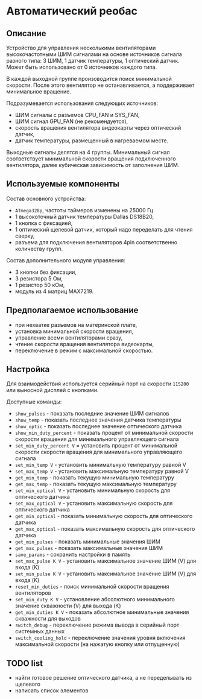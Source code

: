 # Автоматический реобас

## Описание

Устройство для управления несколькими вентиляторами высокочастотными ШИМ сигналами на основе источников сигнала разного типа: 3 ШИМ, 1 датчик температуры, 1 оптический датчик. Может быть использовано от 0 источников каждого типа.

В каждой выходной группе произоводится поиск минимальной скорости. После этого вентилятор не останавливается, а поддерживает минимальное вращение.

Подразумевается использования следующих источников:
- ШИМ сигналы с разъемов CPU_FAN и SYS_FAN,
- ШИМ сигнал GPU_FAN (не рекомендуется),
- скорость вращения вентилятора видеокарты через оптический датчик,
- датчик температуры, размещенный в нагреваемом месте.

Выходные сигналы делятся на 4 группы. Минимальный сигнал соответствует минимальной скорости вращения подключенного вентилятора, далее кубическая зависимость от заполнения ШИМ.

## Используемые компоненты

Состав основного устройства:
- `ATmega328p`, частоты таймеров изменены на 25000 Гц
- 1 высокоточный датчик температуры Dallas DS18B20,
- 1 кнопка с фиксацией,
- 1 оптический щелевой датчик, который надо переделать для чтения сверху,
- разъема для подключения вентиляторов 4pin соответственно количеству групп.

Состав дополнительного модуля управления:
- 3 кнопки без фиксации,
- 3 резистора 5 Ом,
- 1 резистор 50 кОм,
- модуль из 4 матриц MAX7219.

## Предполагаемое использование

- при нехватке разъемов на материнской плате,
- установка минимальной скорости вращения,
- управление всеми вентиляторами сразу,
- чтение скорости вращения вентилятора видеокарты,
- переключение в режим с максимальной скоростью.

## Настройка

Для взаимодействия используется серийный порт на скорости `115200` или выносной дисплей с кнопками.

Доступные команды:
- `show_pulses` - показать последние значение ШИМ сигналов
- `show_temp` - показать последнее значения датчика температуры
- `show_optic` - показать последнее значение оптического датчика
- `show_min_duty_percent` - показать процент от минимальной скорости скорости вращения для минимального управляющего сигнала
- `set_min_duty_percent V` = установить процент от минимальной скорости скорости вращения для минимального управляющего сигнала
- `set_min_temp V` - установить минимальную температуру равной V
- `set_max_temp V` - установить максимальную температуру равной V
- `get_min_temp` - показать текущую минимальную температуру
- `get_max_temp` - показать текущую максимальную температуру
- `set_min_optical V` - установить минимальную скорость для оптического датчика
- `set_max_optical V` - установить максимальную скорость для оптического датчика
- `get_min_optical` - показать минимальную скорость для оптического датчика
- `get_max_optical` - показать максимальную скорость для оптического датчика
- `get_min_pulses` - показать минимальные значения ШИМ
- `get_max_pulses` - показать максимальные значения ШИМ
- `save_params` - сохранить настройки в память
- `set_max_pulse K V` - установить максимальное значение ШИМ (V) для входа (K)
- `set_min_pulse K V` - установить максимальное значение ШИМ (V) для входа (K)
- `reset_min_duties` - поиск минимальной скорости вращения вентиляторов
- `set_min_duty K V` - установление абсолютного минимального значение скважности (V) для выхода (K)
- `get_min_duties K V` - показать абсолютное минимальные значения скважности для выходов
- `switch_debug` - переключение режима вывода в серийный порт системных данных
- `switch_cooling_hold` - переключение значения уровня включения максимальной скорости (на нажатую кнопку или отпущенную)

## TODO list

- найти готовое решение оптического датчика, а не переделывать из щелевого
- написать список элементов
